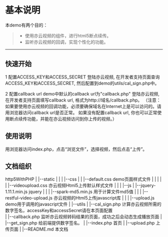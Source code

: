 基本说明
===================
本demo有两个目的：
  > - 使用亦云视频的组件，进行html5断点续传。
  > - 监听亦云视频的回调，实现个性化的功能。

----------

快速开始
-------------
1 配置ACCESS_KEY和ACCESS_SECRET
登陆亦云视频, 在开发者支持页面查询ACCESS_KEY和ACCESS_SECRET, 然后配置到demo的utils/cal_sign.php中。

2 配置callback url
demo中默认的callback url为"callback.php"
登陆亦云视频, 在开发者支持页面填写callback url, 格式为http://域名/callback.php。
（注意：如果要使用亦云视频的回调功能，必须要确保域名在Internet上是可以访问的。请用浏览器访问callback url是否正常。
如果没有配置callback url, 你也可以正常使用断点续传功能，并能在亦云视频访问到你上传的视频。）

使用说明
-------------
用浏览器访问index.php，点击“浏览文件”，选择视频，然后点击“上传”。

文档组织
-------------

http5WithPHP
  |
  |--static
  |    |
  |    |--css
  |    |    |--default.css				demo页面样式文件
  |    |    |
  |    |	|--videoupload.css 			亦云视频Html5上传默认样式文件
  |    |
  |    |--js
  |        |--jquery-1.11.1.min.js		jquery
  |        |
  |        |--spark-md5.min.js			用于计算文件md5值
  |        |
  |        |--restful-video-upload.js	亦云视频的Html5上传javascript库
  |        |
  |        |--upload.js					demo用于调用的javascript文件
  |
  |--utils
  |    |--cal_sign.php					计算亦云视频所需的数字签名，accessKey和accessSecret请在本页面配置					
  |
  |--callback.php						监听亦云视频转码结果的页面，成功之后会动态生成播放页面
  |
  |--get_sign.php						给前端提供数字签名。
  |
  |--index.php							首页
  |
  |--upload.php                                              上传页面
  |
  |--README.md					     本文档
